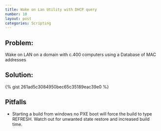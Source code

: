 ```yaml
---
title: Wake on Lan Utility with DHCP query
number: 10
layout: post
categories: Scripting
---
```


## Problem:
Wake on LAN on a domain with c.400 computers using a Database of MAC addresses

## Solution:

{% gist 261ad5c3084950bec65c35189eac39e0 %}

## Pitfalls

  - Starting a build from windows no PXE boot will force the build to type REFRESH.  Watch out for unwanted state restore and increased build time.
